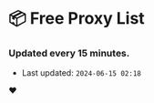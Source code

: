 # :package: Free Proxy List
### Updated every 15 minutes.

- Last updated: `2024-06-15 02:18`

:heart:
